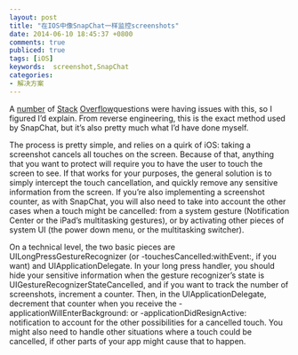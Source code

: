 ```yaml
---
layout: post
title: "在IOS中像SnapChat一样监控screenshots"
date: 2014-06-10 18:45:37 +0800
comments: true
publiced: true
tags: [iOS]
keywords:  screenshot,SnapChat
categories:
- 解决方案
---
```

A [number](http://stackoverflow.com/questions/2121970/notification-of-or-detecting-screenshot-being-taken/2122117) of [Stack](http://stackoverflow.com/questions/13484516/ios-detection-of-screenshot)  [Overflow](http://stackoverflow.com/questions/10122212/iphone-screenshot)questions were having issues with this, so I figured I’d explain. From reverse engineering, this is the exact method used by SnapChat, but it’s also pretty much what I’d have done myself.
<!-- more-->
The process is pretty simple, and relies on a quirk of iOS: taking a screenshot cancels all touches on the screen. Because of that, anything that you want to protect will require you to have the user to touch the screen to see. If that works for your purposes, the general solution is to simply intercept the touch cancellation, and quickly remove any sensitive information from the screen. If you’re also implementing a screenshot counter, as with SnapChat, you will also need to take into account the other cases when a touch might be cancelled: from a system gesture (Notification Center or the iPad’s multitasking gestures), or by activating other pieces of system UI (the power down menu, or the multitasking switcher).

On a technical level, the two basic pieces are UILongPressGestureRecognizer (or -touchesCancelled:withEvent:, if you want) and UIApplicationDelegate. In your long press handler, you should hide your sensitive information when the gesture recognizer’s state is UIGestureRecognizerStateCancelled, and if you want to track the number of screenshots, increment a counter. Then, in the UIApplicationDelegate, decrement that counter when you receive the -applicationWillEnterBackground: or -applicationDidResignActive: notification to account for the other possibilities for a cancelled touch. You might also need to handle other situations where a touch could be cancelled, if other parts of your app might cause that to happen.
